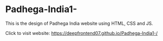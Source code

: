 # Padhega-India1-
This is the design of Padhega India website using HTML, CSS and JS.


Click to visit website: https://deepfrontend07.github.io/Padhega-India1-/
